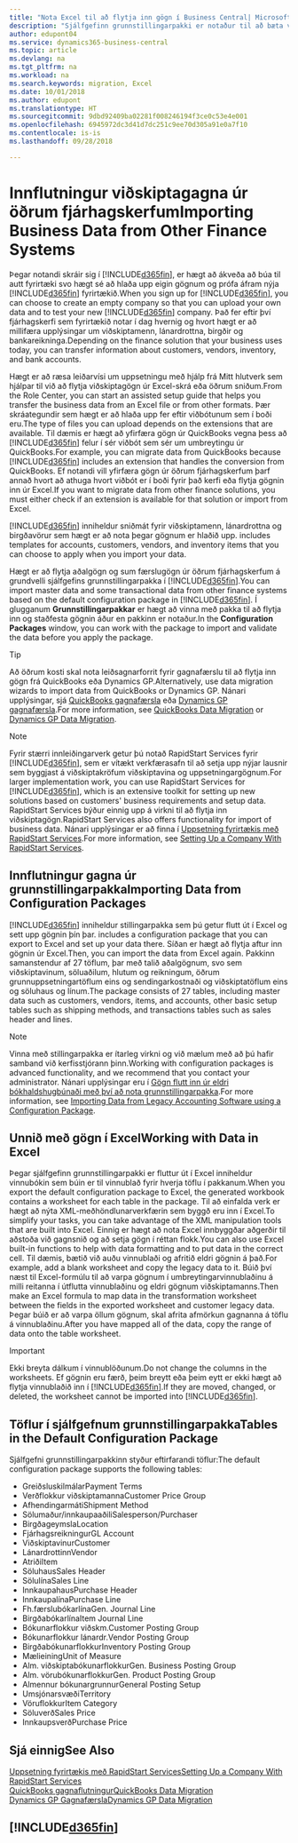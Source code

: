 ```yaml
---
title: "Nota Excel til að flytja inn gögn í Business Central| Microsoft Docs"
description: "Sjálfgefinn grunnstillingarpakki er notaður til að bæta við viðskiptamenn í Excel og flytja inn gögnin aftur í Business Central."
author: edupont04
ms.service: dynamics365-business-central
ms.topic: article
ms.devlang: na
ms.tgt_pltfrm: na
ms.workload: na
ms.search.keywords: migration, Excel
ms.date: 10/01/2018
ms.author: edupont
ms.translationtype: HT
ms.sourcegitcommit: 9dbd92409ba02281f008246194f3ce0c53e4e001
ms.openlocfilehash: 6945972dc3d41d7dc251c9ee70d305a91e0a7f10
ms.contentlocale: is-is
ms.lasthandoff: 09/28/2018

---
```

# <a name="importing-business-data-from-other-finance-systems"></a><span data-ttu-id="6296d-103">Innflutningur viðskiptagagna úr öðrum fjárhagskerfum</span><span class="sxs-lookup"><span data-stu-id="6296d-103">Importing Business Data from Other Finance Systems</span></span>
<span data-ttu-id="6296d-104">Þegar notandi skráir sig í [!INCLUDE[d365fin](includes/d365fin_md.md)], er hægt að ákveða að búa til autt fyrirtæki svo hægt sé að hlaða upp eigin gögnum og prófa áfram nýja [!INCLUDE[d365fin](includes/d365fin_md.md)] fyrirtækið.</span><span class="sxs-lookup"><span data-stu-id="6296d-104">When you sign up for [!INCLUDE[d365fin](includes/d365fin_md.md)], you can choose to create an empty company so that you can upload your own data and to test your new [!INCLUDE[d365fin](includes/d365fin_md.md)] company.</span></span> <span data-ttu-id="6296d-105">Það fer eftir því fjárhagskerfi sem fyrirtækið notar í dag hvernig og hvort hægt er að millifæra upplýsingar um viðskiptamenn, lánardrottna, birgðir og bankareikninga.</span><span class="sxs-lookup"><span data-stu-id="6296d-105">Depending on the finance solution that your business uses today, you can transfer information about customers, vendors, inventory, and bank accounts.</span></span>  

<span data-ttu-id="6296d-106">Hægt er að ræsa leiðarvísi um uppsetningu með hjálp frá Mitt hlutverk sem hjálpar til við að flytja viðskiptagögn úr Excel-skrá eða öðrum sniðum.</span><span class="sxs-lookup"><span data-stu-id="6296d-106">From the Role Center, you can start an assisted setup guide that helps you transfer the business data from an Excel file or from other formats.</span></span> <span data-ttu-id="6296d-107">Þær skráategundir sem hægt er að hlaða upp fer eftir viðbótunum sem í boði eru.</span><span class="sxs-lookup"><span data-stu-id="6296d-107">The type of files you can upload depends on the extensions that are available.</span></span> <span data-ttu-id="6296d-108">Til dæmis er hægt að yfirfæra gögn úr QuickBooks vegna þess að [!INCLUDE[d365fin](includes/d365fin_md.md)] felur í sér viðbót sem sér um umbreytingu úr QuickBooks.</span><span class="sxs-lookup"><span data-stu-id="6296d-108">For example, you can migrate data from QuickBooks because [!INCLUDE[d365fin](includes/d365fin_md.md)] includes an extension that handles the conversion from QuickBooks.</span></span> <span data-ttu-id="6296d-109">Ef notandi vill yfirfæra gögn úr öðrum fjárhagskerfum þarf annað hvort að athuga hvort viðbót er í boði fyrir það kerfi eða flytja gögnin inn úr Excel.</span><span class="sxs-lookup"><span data-stu-id="6296d-109">If you want to migrate data from other finance solutions, you must either check if an extension is available for that solution or import from Excel.</span></span>  

[!INCLUDE[d365fin](includes/d365fin_md.md)] <span data-ttu-id="6296d-110">inniheldur sniðmát fyrir viðskiptamenn, lánardrottna og birgðavörur sem hægt er að nota þegar gögnum er hlaðið upp.</span><span class="sxs-lookup"><span data-stu-id="6296d-110"> includes templates for accounts, customers, vendors, and inventory items that you can choose to apply when you import your data.</span></span>

<span data-ttu-id="6296d-111">Hægt er að flytja aðalgögn og sum færslugögn úr öðrum fjárhagskerfum á grundvelli sjálfgefins grunnstillingarpakka í [!INCLUDE[d365fin](includes/d365fin_md.md)].</span><span class="sxs-lookup"><span data-stu-id="6296d-111">You can import master data and some transactional data from other finance systems based on the default configuration package in [!INCLUDE[d365fin](includes/d365fin_md.md)].</span></span> <span data-ttu-id="6296d-112">Í glugganum **Grunnstillingarpakkar** er hægt að vinna með pakka til að flytja inn og staðfesta gögnin áður en pakkinn er notaður.</span><span class="sxs-lookup"><span data-stu-id="6296d-112">In the **Configuration Packages** window, you can work with the package to import and validate the data before you apply the package.</span></span>  

> [!TIP]  
> <span data-ttu-id="6296d-113">Að öðrum kosti skal nota leiðsagnarforrit fyrir gagnafærslu til að flytja inn gögn frá QuickBooks eða Dynamics GP.</span><span class="sxs-lookup"><span data-stu-id="6296d-113">Alternatively, use data migration wizards to import data from QuickBooks or Dynamics GP.</span></span> <span data-ttu-id="6296d-114">Nánari upplýsingar, sjá [QuickBooks gagnafærsla](ui-extensions-quickbooks-data-migration.md) eða [Dynamics GP gagnafærsla](ui-extensions-dynamicsgp-data-migration.md).</span><span class="sxs-lookup"><span data-stu-id="6296d-114">For more information, see [QuickBooks Data Migration](ui-extensions-quickbooks-data-migration.md) or [Dynamics GP Data Migration](ui-extensions-dynamicsgp-data-migration.md).</span></span>

> [!NOTE]  
> <span data-ttu-id="6296d-115">Fyrir stærri innleiðingarverk getur þú notað RapidStart Services fyrir [!INCLUDE[d365fin](includes/d365fin_md.md)], sem er vítækt verkfærasafn til að setja upp nýjar lausnir sem byggjast á viðskiptakröfum viðskiptavina og uppsetningargögnum.</span><span class="sxs-lookup"><span data-stu-id="6296d-115">For larger implementation work, you can use RapidStart Services for [!INCLUDE[d365fin](includes/d365fin_md.md)], which is an extensive toolkit for setting up new solutions based on customers' business requirements and setup data.</span></span> <span data-ttu-id="6296d-116">RapidStart Services býður einnig upp á virkni til að flytja inn viðskiptagögn.</span><span class="sxs-lookup"><span data-stu-id="6296d-116">RapidStart Services also offers functionality for import of business data.</span></span> <span data-ttu-id="6296d-117">Nánari upplýsingar er að finna í [Uppsetning fyrirtækis með RapidStart Services](admin-set-up-a-company-with-rapidstart.md).</span><span class="sxs-lookup"><span data-stu-id="6296d-117">For more information, see [Setting Up a Company With RapidStart Services](admin-set-up-a-company-with-rapidstart.md).</span></span>

## <a name="importing-data-from-configuration-packages"></a><span data-ttu-id="6296d-118">Innflutningur gagna úr grunnstillingarpakka</span><span class="sxs-lookup"><span data-stu-id="6296d-118">Importing Data from Configuration Packages</span></span>
[!INCLUDE[d365fin](includes/d365fin_md.md)] <span data-ttu-id="6296d-119">inniheldur stillingarpakka sem þú getur flutt út í Excel og sett upp gögnin þín þar.</span><span class="sxs-lookup"><span data-stu-id="6296d-119"> includes a configuration package that you can export to Excel and set up your data there.</span></span> <span data-ttu-id="6296d-120">Síðan er hægt að flytja aftur inn gögnin úr Excel.</span><span class="sxs-lookup"><span data-stu-id="6296d-120">Then, you can import the data from Excel again.</span></span> <span data-ttu-id="6296d-121">Pakkinn samanstendur af 27 töflum, þar með talið aðalgögnum, svo sem viðskiptavinum, söluaðilum, hlutum og reikningum, öðrum grunnuppsetningartöflum eins og sendingarkostnaði og viðskiptatöflum eins og söluhaus og línum.</span><span class="sxs-lookup"><span data-stu-id="6296d-121">The package consists of 27 tables, including master data such as customers, vendors, items, and accounts, other basic setup tables such as shipping methods, and transactions tables such as sales header and lines.</span></span>  

> [!NOTE]  
>   <span data-ttu-id="6296d-122">Vinna með stillingarpakka er ítarleg virkni og við mælum með að þú hafir samband við kerfisstjórann þinn.</span><span class="sxs-lookup"><span data-stu-id="6296d-122">Working with configuration packages is advanced functionality, and we recommend that you contact your administrator.</span></span> <span data-ttu-id="6296d-123">Nánari upplýsingar eru í [Gögn flutt inn úr eldri bókhaldshugbúnaði með því að nota grunnstillingarpakka](across-import-data-configuration-packages.md).</span><span class="sxs-lookup"><span data-stu-id="6296d-123">For more information, see [Importing Data from Legacy Accounting Software using a Configuration Package](across-import-data-configuration-packages.md).</span></span>

## <a name="working-with-data-in-excel"></a><span data-ttu-id="6296d-124">Unnið með gögn í Excel</span><span class="sxs-lookup"><span data-stu-id="6296d-124">Working with Data in Excel</span></span>
<span data-ttu-id="6296d-125">Þegar sjálfgefinn grunnstillingarpakki er fluttur út í Excel inniheldur vinnubókin sem búin er til vinnublað fyrir hverja töflu í pakkanum.</span><span class="sxs-lookup"><span data-stu-id="6296d-125">When you export the default configuration package to Excel, the generated workbook contains a worksheet for each table in the package.</span></span> <span data-ttu-id="6296d-126">Til að einfalda verk er hægt að nýta XML-meðhöndlunarverkfærin sem byggð eru inn í Excel.</span><span class="sxs-lookup"><span data-stu-id="6296d-126">To simplify your tasks, you can take advantage of the XML manipulation tools that are built into Excel.</span></span> <span data-ttu-id="6296d-127">Einnig er hægt að nota Excel innbyggðar aðgerðir til aðstoða við gagnsnið og að setja gögn í réttan flokk.</span><span class="sxs-lookup"><span data-stu-id="6296d-127">You can also use Excel built-in functions to help with data formatting and to put data in the correct cell.</span></span> <span data-ttu-id="6296d-128">Til dæmis, bætið við auðu vinnublaði og afritið eldri gögnin á það.</span><span class="sxs-lookup"><span data-stu-id="6296d-128">For example, add a blank worksheet and copy the legacy data to it.</span></span> <span data-ttu-id="6296d-129">Búið því næst til Excel-formúlu til að varpa gögnum í umbreytingarvinnublaðinu á milli reitanna í útflutta vinnublaðinu og eldri gögnum viðskiptamanns.</span><span class="sxs-lookup"><span data-stu-id="6296d-129">Then make an Excel formula to map data in the transformation worksheet between the fields in the exported worksheet and customer legacy data.</span></span> <span data-ttu-id="6296d-130">Þegar búið er að varpa öllum gögnum, skal afrita afmörkun gagnanna á töflu á vinnublaðinu.</span><span class="sxs-lookup"><span data-stu-id="6296d-130">After you have mapped all of the data, copy the range of data onto the table worksheet.</span></span>  

> [!IMPORTANT]  
>  <span data-ttu-id="6296d-131">Ekki breyta dálkum í vinnublöðunum.</span><span class="sxs-lookup"><span data-stu-id="6296d-131">Do not change the columns in the worksheets.</span></span> <span data-ttu-id="6296d-132">Ef gögnin eru færð, þeim breytt eða þeim eytt er ekki hægt að flytja vinnublaðið inn í [!INCLUDE[d365fin](includes/d365fin_md.md)].</span><span class="sxs-lookup"><span data-stu-id="6296d-132">If they are moved, changed, or deleted, the worksheet cannot be imported into [!INCLUDE[d365fin](includes/d365fin_md.md)].</span></span>

## <a name="tables-in-the-default-configuration-package"></a><span data-ttu-id="6296d-133">Töflur í sjálfgefnum grunnstillingarpakka</span><span class="sxs-lookup"><span data-stu-id="6296d-133">Tables in the Default Configuration Package</span></span>
<span data-ttu-id="6296d-134">Sjálfgefni grunnstillingarpakkinn styður eftirfarandi töflur:</span><span class="sxs-lookup"><span data-stu-id="6296d-134">The default configuration package supports the following tables:</span></span>

-   <span data-ttu-id="6296d-135">Greiðsluskilmálar</span><span class="sxs-lookup"><span data-stu-id="6296d-135">Payment Terms</span></span>
-   <span data-ttu-id="6296d-136">Verðflokkur viðskiptamanna</span><span class="sxs-lookup"><span data-stu-id="6296d-136">Customer Price Group</span></span>
-   <span data-ttu-id="6296d-137">Afhendingarmáti</span><span class="sxs-lookup"><span data-stu-id="6296d-137">Shipment Method</span></span>
-   <span data-ttu-id="6296d-138">Sölumaður/innkaupaaðili</span><span class="sxs-lookup"><span data-stu-id="6296d-138">Salesperson/Purchaser</span></span>
-   <span data-ttu-id="6296d-139">Birgðageymsla</span><span class="sxs-lookup"><span data-stu-id="6296d-139">Location</span></span>
-   <span data-ttu-id="6296d-140">Fjárhagsreikningur</span><span class="sxs-lookup"><span data-stu-id="6296d-140">GL Account</span></span>
-   <span data-ttu-id="6296d-141">Viðskiptavinur</span><span class="sxs-lookup"><span data-stu-id="6296d-141">Customer</span></span>
-   <span data-ttu-id="6296d-142">Lánardrottinn</span><span class="sxs-lookup"><span data-stu-id="6296d-142">Vendor</span></span>
-   <span data-ttu-id="6296d-143">Atriði</span><span class="sxs-lookup"><span data-stu-id="6296d-143">Item</span></span>
-   <span data-ttu-id="6296d-144">Söluhaus</span><span class="sxs-lookup"><span data-stu-id="6296d-144">Sales Header</span></span>
-   <span data-ttu-id="6296d-145">Sölulína</span><span class="sxs-lookup"><span data-stu-id="6296d-145">Sales Line</span></span>
-   <span data-ttu-id="6296d-146">Innkaupahaus</span><span class="sxs-lookup"><span data-stu-id="6296d-146">Purchase Header</span></span>
-   <span data-ttu-id="6296d-147">Innkaupalína</span><span class="sxs-lookup"><span data-stu-id="6296d-147">Purchase Line</span></span>
-   <span data-ttu-id="6296d-148">Fh.færslubókarlína</span><span class="sxs-lookup"><span data-stu-id="6296d-148">Gen. Journal Line</span></span>
-   <span data-ttu-id="6296d-149">Birgðabókarlína</span><span class="sxs-lookup"><span data-stu-id="6296d-149">Item Journal Line</span></span>
-   <span data-ttu-id="6296d-150">Bókunarflokkur viðskm.</span><span class="sxs-lookup"><span data-stu-id="6296d-150">Customer Posting Group</span></span>
-   <span data-ttu-id="6296d-151">Bókunarflokkur lánardr.</span><span class="sxs-lookup"><span data-stu-id="6296d-151">Vendor Posting Group</span></span>
-   <span data-ttu-id="6296d-152">Birgðabókunarflokkur</span><span class="sxs-lookup"><span data-stu-id="6296d-152">Inventory Posting Group</span></span>
-   <span data-ttu-id="6296d-153">Mælieining</span><span class="sxs-lookup"><span data-stu-id="6296d-153">Unit of Measure</span></span>
-   <span data-ttu-id="6296d-154">Alm. viðskiptabókunarflokkur</span><span class="sxs-lookup"><span data-stu-id="6296d-154">Gen. Business Posting Group</span></span>
-   <span data-ttu-id="6296d-155">Alm. vörubókunarflokkur</span><span class="sxs-lookup"><span data-stu-id="6296d-155">Gen. Product Posting Group</span></span>
-   <span data-ttu-id="6296d-156">Almennur bókunargrunnur</span><span class="sxs-lookup"><span data-stu-id="6296d-156">General Posting Setup</span></span>
-   <span data-ttu-id="6296d-157">Umsjónarsvæði</span><span class="sxs-lookup"><span data-stu-id="6296d-157">Territory</span></span>
-   <span data-ttu-id="6296d-158">Vöruflokkur</span><span class="sxs-lookup"><span data-stu-id="6296d-158">Item Category</span></span>
-   <span data-ttu-id="6296d-159">Söluverð</span><span class="sxs-lookup"><span data-stu-id="6296d-159">Sales Price</span></span>
-   <span data-ttu-id="6296d-160">Innkaupsverð</span><span class="sxs-lookup"><span data-stu-id="6296d-160">Purchase Price</span></span>

## <a name="see-also"></a><span data-ttu-id="6296d-161">Sjá einnig</span><span class="sxs-lookup"><span data-stu-id="6296d-161">See Also</span></span>
[<span data-ttu-id="6296d-162">Uppsetning fyrirtækis með RapidStart Services</span><span class="sxs-lookup"><span data-stu-id="6296d-162">Setting Up a Company With RapidStart Services</span></span>](admin-set-up-a-company-with-rapidstart.md)  
[<span data-ttu-id="6296d-163">QuickBooks gagnaflutningur</span><span class="sxs-lookup"><span data-stu-id="6296d-163">QuickBooks Data Migration</span></span>](ui-extensions-quickbooks-data-migration.md)  
[<span data-ttu-id="6296d-164">Dynamics GP Gagnafærsla</span><span class="sxs-lookup"><span data-stu-id="6296d-164">Dynamics GP Data Migration</span></span>](ui-extensions-dynamicsgp-data-migration.md)  

## [!INCLUDE[d365fin](includes/free_trial_md.md)]  
 

